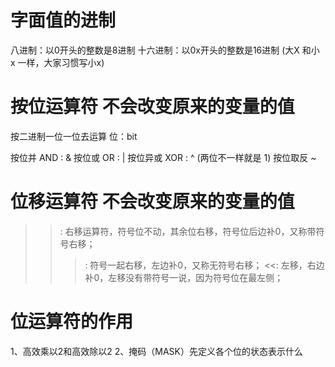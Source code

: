 # 字面值的进制
八进制：以0开头的整数是8进制
十六进制：以0x开头的整数是16进制 (大X 和小 x 一样，大家习惯写小x)

# 按位运算符  不会改变原来的变量的值
按二进制一位一位去运算
位：bit

按位并 AND : &
按位或 OR : |
按位异或 XOR : ^ (两位不一样就是 1)
按位取反 ~ 

# 位移运算符  不会改变原来的变量的值
>>: 右移运算符，符号位不动，其余位右移，符号位后边补0，又称带符号右移；
>>>: 符号一起右移，左边补0，又称无符号右移；
<<: 左移，右边补0，左移没有带符号一说，因为符号位在最左侧；

# 位运算符的作用
1、高效乘以2和高效除以2
2、掩码（MASK）先定义各个位的状态表示什么



